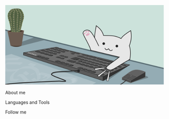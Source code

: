 [![Header](https://github.com/softboy17/softboy17/blob/main/assets/header.gif)]()

About me

Languages and Tools

Follow me

